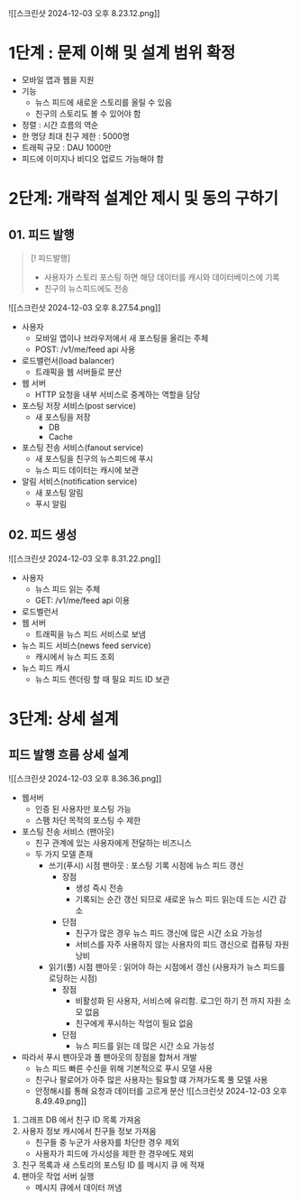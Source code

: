 ![[스크린샷 2024-12-03 오후 8.23.12.png]]
# 1단계 : 문제 이해 및 설계 범위 확정
- 모바일 앱과 웹을 지원
- 기능
	- 뉴스 피드에 새로운 스토리를 올릴 수 있음
	- 친구의 스토리도 볼 수 있어야 함
- 정렬 : 시간 흐름의 역순
- 한 명당 최대 친구 제한 : 5000명
- 트래픽 규모 : DAU 1000만
- 피드에 이미지나 비디오 업로드 가능해야 함
# 2단계: 개략적 설계안 제시 및 동의 구하기
## 01. 피드 발행
> [! 피드발행]
> - 사용자가 스토리 포스팅 하면 해당 데이터를 캐시와 데이터베이스에 기록
> - 친구의 뉴스피드에도 전송

![[스크린샷 2024-12-03 오후 8.27.54.png]]
- 사용자
	- 모바일 앱이나 브라우저에서 새 포스팅을 올리는 주체
	- POST: /v1/me/feed api 사용
- 로드밸런서(load balancer)
	- 트래픽을 웹 서버들로 분산
- 웹 서버
	- HTTP 요청을 내부 서비스로 중계하는 역할을 담당
- 포스팅 저장 서비스(post service)
	- 새 포스팅을 저장
		- DB
		- Cache
- 포스팅 전송 서비스(fanout service)
	- 새 포스팅을 친구의 뉴스피드에 푸시
	- 뉴스 피드 데이터는 캐시에 보관
- 알림 서비스(notification service)
	- 새 포스팅 알림
	- 푸시 알림
## 02. 피드 생성
![[스크린샷 2024-12-03 오후 8.31.22.png]]
- 사용자
	- 뉴스 피드 읽는 주체
	- GET: /v1/me/feed api 이용
- 로드벨런서
- 웹 서버
	- 트래픽을 뉴스 피드 서비스로 보냄
- 뉴스 피드 서비스(news feed service)
	- 캐시에서 뉴스 피드 조회
- 뉴스 피드 캐시
	- 뉴스 피드 렌더링 할 때 필요 피드 ID 보관
# 3단계: 상세 설계
## 피드 발행 흐름 상세 설계
![[스크린샷 2024-12-03 오후 8.36.36.png]]
- 웹서버
	- 인증 된 사용자만 포스팅 가능
	- 스팸 차단 목적의 포스팅 수 제한
- 포스팅 전송 서비스 (팬아웃)
	- 친구 관계에 있는 사용자에게 전달하는 비즈니스
	- 두 가지 모델 존재
		- 쓰기(푸시) 시점 팬아웃 : 포스팅 기록 시점에 뉴스 피드 갱신
			- 장점
				- 생성 즉시 전송
				- 기록되는 순간 갱신 되므로 새로운 뉴스 피드 읽는데 드는 시간 감소
			- 단점
				- 친구가 많은 경우 뉴스 피드 갱신에 많은 시간 소요 가능성
				- 서비스를 자주 사용하지 않는 사용자의 피드 갱신으로 컴퓨팅 자원 낭비
		- 읽기(풀) 시점 팬아웃 : 읽어야 하는 시점에서 갱신 (사용자가 뉴스 피드를 로딩하는 시점)
			- 장점
				- 비활성화 된 사용자, 서비스에 유리함. 로그인 하기 전 까지 자원 소모 없음
				- 친구에게 푸시하는 작업이 필요 없음
			- 단점
				- 뉴스 피드를 읽는 데 많은 시간 소요 가능성
- 따라서 푸시 팬아웃과 풀 팬아웃의 장점을 합쳐서 개발
	- 뉴스 피드 빠른 수신을 위해 기본적으로 푸시 모델 사용
	- 친구나 팔로어가 아주 많은 사용자는 필요할 떄 가져가도록 풀 모델 사용
	- 안정해시를 통해 요청과 데이터를 고르게 분산
![[스크린샷 2024-12-03 오후 8.49.49.png]]
1. 그래프 DB 에서 친구 ID 목록 가져옴
2. 사용자 정보 캐시에서 친구들 정보 가져옴
	- 친구들 중 누군가 사용자를 차단한 경우 제외
	- 사용자가 피드에 가시성을 제한 한 경우에도 제외
3. 친구 목록과 새 스토리의 포스팅 ID 를 메시지 큐 에 적재
4. 팬아웃 작업 서버 실행
	- 메시지 큐에서 데이터 꺼냄




